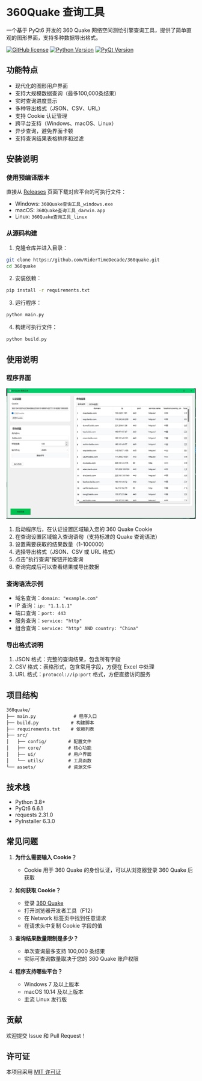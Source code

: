 # 360Quake 查询工具

一个基于 PyQt6 开发的 360 Quake 网络空间测绘引擎查询工具，提供了简单直观的图形界面，支持多种数据导出格式。

[![GitHub license](https://img.shields.io/github/license/RiderTimeDecade/360quake)](https://github.com/RiderTimeDecade/360quake/blob/main/LICENSE)
[![Python Version](https://img.shields.io/badge/python-3.8+-blue.svg)](https://www.python.org/downloads/)
[![PyQt Version](https://img.shields.io/badge/PyQt-6.6.1-green.svg)](https://pypi.org/project/PyQt6/)

## 功能特点

- 现代化的图形用户界面
- 支持大规模数据查询（最多100,000条结果）
- 实时查询进度显示
- 多种导出格式（JSON、CSV、URL）
- 支持 Cookie 认证管理
- 跨平台支持（Windows、macOS、Linux）
- 异步查询，避免界面卡顿
- 支持查询结果表格排序和过滤

## 安装说明

### 使用预编译版本

直接从 [Releases](https://github.com/RiderTimeDecade/360quake/releases) 页面下载对应平台的可执行文件：

- Windows: `360Quake查询工具_windows.exe`
- macOS: `360Quake查询工具_darwin.app`
- Linux: `360Quake查询工具_linux`

### 从源码构建

1. 克隆仓库并进入目录：
```bash
git clone https://github.com/RiderTimeDecade/360quake.git
cd 360quake
```

2. 安装依赖：
```bash
pip install -r requirements.txt
```

3. 运行程序：
```bash
python main.py
```

4. 构建可执行文件：
```bash
python build.py
```

## 使用说明

### 程序界面

![图片](assets/360quake.png)

1. 启动程序后，在认证设置区域输入您的 360 Quake Cookie
2. 在查询设置区域输入查询语句（支持标准的 Quake 查询语法）
3. 设置需要获取的结果数量（1-100000）
4. 选择导出格式（JSON、CSV 或 URL 格式）
5. 点击"执行查询"按钮开始查询
6. 查询完成后可以查看结果或导出数据

### 查询语法示例

- 域名查询：`domain: "example.com"`
- IP 查询：`ip: "1.1.1.1"`
- 端口查询：`port: 443`
- 服务查询：`service: "http"`
- 组合查询：`service: "http" AND country: "China"`

### 导出格式说明

1. JSON 格式：完整的查询结果，包含所有字段
2. CSV 格式：表格形式，包含常用字段，方便在 Excel 中处理
3. URL 格式：`protocol://ip:port` 格式，方便直接访问服务

## 项目结构

```
360quake/
├── main.py              # 程序入口
├── build.py            # 构建脚本
├── requirements.txt    # 依赖列表
├── src/
│   ├── config/        # 配置文件
│   ├── core/          # 核心功能
│   ├── ui/            # 用户界面
│   └── utils/         # 工具函数
└── assets/            # 资源文件
```

## 技术栈

- Python 3.8+
- PyQt6 6.6.1
- requests 2.31.0
- PyInstaller 6.3.0

## 常见问题

1. **为什么需要输入 Cookie？**
   - Cookie 用于 360 Quake 的身份认证，可以从浏览器登录 360 Quake 后获取

2. **如何获取 Cookie？**
   - 登录 [360 Quake](https://quake.360.net/)
   - 打开浏览器开发者工具（F12）
   - 在 Network 标签页中找到任意请求
   - 在请求头中复制 Cookie 字段的值

3. **查询结果数量限制是多少？**
   - 单次查询最多支持 100,000 条结果
   - 实际可查询数量取决于您的 360 Quake 账户权限

4. **程序支持哪些平台？**
   - Windows 7 及以上版本
   - macOS 10.14 及以上版本
   - 主流 Linux 发行版

## 贡献

欢迎提交 Issue 和 Pull Request！

## 许可证

本项目采用 [MIT 许可证](LICENSE) 